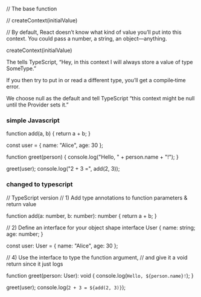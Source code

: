 // The base function

// createContext(initialValue)

// By default, React doesn’t know what kind of value you’ll put into this context. You could pass a number, a string, an object—anything.

createContext<SomeType>(initialValue)

The <SomeType> tells TypeScript, “Hey, in this context I will always store a value of type SomeType.”

If you then try to put in or read a different type, you’ll get a compile‑time error.

We choose null as the default and tell TypeScript “this context might be null until the Provider sets it.”

### simple Javascript

function add(a, b) {
return a + b;
}

const user = {
name: "Alice",
age: 30
};

function greet(person) {
console.log("Hello, " + person.name + "!");
}

greet(user);
console.log("2 + 3 =", add(2, 3));

### changed to typescript

// TypeScript version
// 1) Add type annotations to function parameters & return value

function add(a: number, b: number): number {
return a + b;
}

// 2) Define an interface for your object shape
interface User {
name: string;
age: number;
}

const user: User = {
name: "Alice",
age: 30
};

// 4) Use the interface to type the function argument,
// and give it a void return since it just logs

function greet(person: User): void {
console.log(`Hello, ${person.name}!`);
}

greet(user);
console.log(`2 + 3 = ${add(2, 3)}`);
